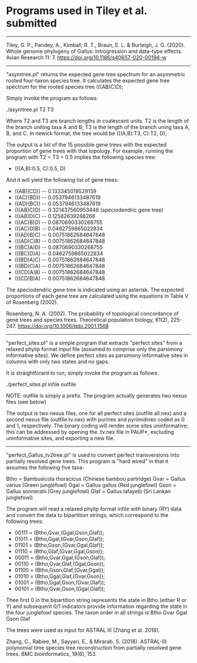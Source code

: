 # Programs used in Tiley et al. submitted
-----------------------------------------
Tiley, G. P., Pandey, A., Kimball, R. T., Braun, E. L. & Burleigh, J. G. (2020). Whole 
genome phylogeny of Gallus: Introgression and data-type effects. Avian Research 11: 7.
https://doi.org/10.1186/s40657-020-00194-w

-----------------------------------------
"asymtree.pl" returns the expected gene tree spectrum for an asymmetric rooted four-taxon species 
tree. It calculates the expected gene tree spectrum for the rooted species tree (((AB)C)D);

Simply invoke the program as follows:

./asymtree.pl T2 T3

Where T2 and T3 are branch lengths in coalescent units. T2 is the length of the branch uniting
taxa A and B; T3 is the length of the branch uning taxa A, B, and C. In newick format, the tree
would be (((A,B):T3, C):T2, D);

The output is a list of the 15 possible gene trees with the expected proportion of gene trees
with that topology. For example, running the program with T2 = T3 = 0.5 implies the following
species tree:

- (((A,B):0.5, C):0.5, D)

And it will yield the following list of gene trees:

- ((AB)(CD)) -- 0.133345019529159
- ((AC)(BD)) -- 0.0537946133487619
- ((AD)(BC)) -- 0.0537946133487619
- (((AB)C)D) -- 0.321437560953448 (speciodendric gene tree)
- (((AB)D)C) -- 0.12582639268268
- (((AC)B)D) -- 0.0870690330268755
- (((AC)D)B) -- 0.0462759865022834
- (((AD)B)C) -- 0.00751862684647848
- (((AD)C)B) -- 0.00751862684647848
- (((BC)A)D) -- 0.0870690330268755
- (((BC)D)A) -- 0.0462759865022834
- (((BD)A)C) -- 0.00751862684647848
- (((BD)C)A) -- 0.00751862684647848
- (((CD)A)B) -- 0.00751862684647848
- (((CD)B)A) -- 0.00751862684647848
  
The speciodendric gene tree is indicated using an asterisk. The expected proportions of each gene
tree are calculated using the equations in Table V of Rosenberg (2002).

Rosenberg, N. A. (2002). The probability of topological concordance of gene trees and species trees. 
Theoretical population biology, 61(2), 225-247. https://doi.org/10.1006/tpbi.2001.1568

-----------------------------------------
"perfect_sites.pl" is a simple program that extracts "perfect sites" from a relaxed phylip format
input file (assumed to comprise only the parsimony informative sites). We define perfect sites as
parsimony informative sites in columns with only two states and no gaps.

It is straightforard to run; simply invoke the program as follows: 

./perfect_sites.pl infile outfile

NOTE: outfile is simply a prefix. The program actually generates two nexus files (see below)
  
The output is two nexus files, one for all perfect sites (outfile.all.nex) and a second nexus
file (outfile.tv.nex) with purines and pyrimidines coded as 0 and 1, respectively. The binary
coding will render some sites uninformative; this can be addressed by opening the .tv.nex file in
PAUP*, excluding uninformative sites, and exporting a new file.

-----------------------------------------
"perfect_Gallus_tv2tree.pl" is used to convert perfect transversions into partially resolved gene
trees. This program is "hard wired" in that it assumes the following five taxa:

Btho = Bambusicola thoracicus (Chinese bamboo partridge)
Gvar = Gallus varius (Green junglefowl)
Ggal = Gallus gallus (Red junglefowl)
Gson = Gallus sonneratii (Grey junglefowl)
Glaf = Gallus lafayetii (Sri Lankan junglefowl)

The program will read a relaxed phylip format infile with binary (RY) data and convert the data
to bipartition strings, which correspond to the following trees:

- 00111 = (Btho,Gvar,(Ggal,Gson,Glaf));
- 01011 = (Btho,Ggal,(Gvar,Gson,Glaf));
- 01101 = (Btho,Gson,(Gvar,Ggal,Glaf));
- 01110 = (Btho,Glaf,(Gvar,Ggal,Gson));
- 00011 = (Btho,Gvar,Ggal,(Gson,Glaf));
- 00110 = (Btho,Gvar,Glaf,(Ggal,Gson));
- 01100 = (Btho,Gson,Glaf,(Gvar,Ggal));
- 01010 = (Btho,Ggal,Glaf,(Gvar,Gson));
- 01001 = (Btho,Ggal,Gson,(Gvar,Glaf));
- 00101 = (Btho,Gvar,Gson,(Ggal,Glaf));
		
Thee first 0 in the bipartition string represents the state in Btho (either R or Y) and subsequent 
0/1 indicators provide information regarding the state in the four junglefowl species. The taxon order 
in all strings is Btho Gvar Ggal Gson Glaf

The trees were used as input for ASTRAL III (Zhang et al. 2018).

Zhang, C., Rabiee, M., Sayyari, E., & Mirarab, S. (2018). ASTRAL-III: polynomial time species tree 
reconstruction from partially resolved gene trees. BMC bioinformatics, 19(6), 153.
